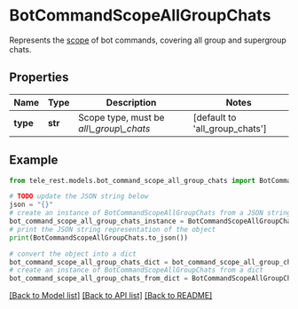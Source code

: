 # BotCommandScopeAllGroupChats

Represents the [scope](https://core.telegram.org/bots/api/#botcommandscope) of bot commands, covering all group and supergroup chats.

## Properties

Name | Type | Description | Notes
------------ | ------------- | ------------- | -------------
**type** | **str** | Scope type, must be *all\\_group\\_chats* | [default to 'all_group_chats']

## Example

```python
from tele_rest.models.bot_command_scope_all_group_chats import BotCommandScopeAllGroupChats

# TODO update the JSON string below
json = "{}"
# create an instance of BotCommandScopeAllGroupChats from a JSON string
bot_command_scope_all_group_chats_instance = BotCommandScopeAllGroupChats.from_json(json)
# print the JSON string representation of the object
print(BotCommandScopeAllGroupChats.to_json())

# convert the object into a dict
bot_command_scope_all_group_chats_dict = bot_command_scope_all_group_chats_instance.to_dict()
# create an instance of BotCommandScopeAllGroupChats from a dict
bot_command_scope_all_group_chats_from_dict = BotCommandScopeAllGroupChats.from_dict(bot_command_scope_all_group_chats_dict)
```
[[Back to Model list]](../README.md#documentation-for-models) [[Back to API list]](../README.md#documentation-for-api-endpoints) [[Back to README]](../README.md)


